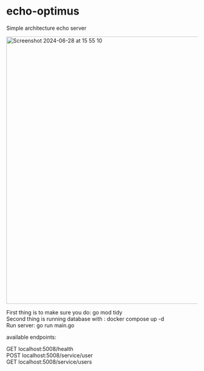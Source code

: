 # echo-optimus
Simple architecture echo server


<img width="703" alt="Screenshot 2024-06-28 at 15 55 10" src="https://github.com/zedGGs/echo-optimus/assets/153705375/5abf1356-dd87-43a3-b97c-5760d07d2c12">



First thing is to make sure you do: go mod tidy <br>
Second thing is running database with : docker compose up -d <br>
Run server: go run main.go 

available endpoints: 

GET localhost:5008/health <br>
POST localhost:5008/service/user <br>
GET localhost:5008/service/users

